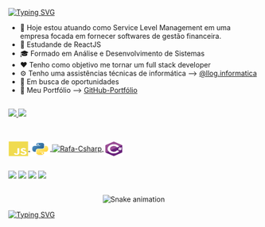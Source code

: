 [![Typing SVG](https://readme-typing-svg.herokuapp.com/?color=00bfbf&size=35&center=true&vCenter=true&width=1000&lines=Olá+Rede+:%29)](https://git.io/typing-svg)

- 🎱 Hoje estou atuando como Service Level Management em uma empresa focada em fornecer softwares de gestão financeira.
- 🧠 Estudande de ReactJS
- 🎓 Formado em Análise e Desenvolvimento de Sistemas 
- ❤ Tenho como objetivo me tornar um full stack developer
- ⚙ Tenho uma assistências técnicas de informática --> <a href="https://www.instagram.com/llog.informatica/">@llog.informatica</i></a><span>
- 🔎 Em busca de oportunidades
- 📑 Meu Portfólio --> <a href="https://rodrigodomenico.github.io/FreelancerRodrigo/">GitHub-Portfólio</i></a><span>


##

<div>
  <a href="https://github.com/rodrigodomenico">
  <img height="140em" src="https://github-readme-stats.vercel.app/api?username=rodrigodomenico&show_icons=true&theme=ayu-mirage&include_all_commits=true&count_private=true"/>
  <img height="140em" src="https://github-readme-stats.vercel.app/api/top-langs/?username=rodrigodomenico&layout=compact&langs_count=7&theme=ayu-mirage"/>
</div>

 ##
<div style="display: inline_block"><br>
<img align="center" alt="Rafa-Js" height="30" width="40" src="https://raw.githubusercontent.com/devicons/devicon/master/icons/javascript/javascript-plain.svg">
<img align="center" alt="Rafa-Python" height="30" width="40" src="https://raw.githubusercontent.com/devicons/devicon/master/icons/python/python-original.svg">
<img align="center" alt="Rafa-Csharp" height="80" width="40" src="https://cdn.jsdelivr.net/gh/devicons/devicon/icons/mysql/mysql-plain-wordmark.svg">
<img align="center" alt="Rafa-Csharp" height="30" width="40" src="https://raw.githubusercontent.com/devicons/devicon/master/icons/csharp/csharp-original.svg">

 
  
</div>

##

<div> 
  <a href="https://www.youtube.com/channel/UC47XJQNwBpl5seZtQQf3Bmg" target="_blank"><img src="https://img.shields.io/badge/YouTube-FF0000?style=for-the-badge&logo=youtube&logoColor=white" target="_blank"></a>
  <a href="https://www.instagram.com/_rodzinski/" target="_blank"><img src="https://img.shields.io/badge/-Instagram-%23E4405F?style=for-the-badge&logo=instagram&logoColor=white" target="_blank"></a>
  <a href = "mailto:rodriggorodzinski@gmail.com"><img src="https://img.shields.io/badge/-Gmail-%23333?style=for-the-badge&logo=gmail&logoColor=white" target="_blank"></a>
  <a href="https://www.linkedin.com/in/rodrigorodzinski/" target="_blank"><img src="https://img.shields.io/badge/-LinkedIn-%230077B5?style=for-the-badge&logo=linkedin&logoColor=white" target="_blank"></a>
 
##
   
  <div align="center">
  
  ![Snake animation](https://github.com/rodrigodomenico/rodrigodomenico/blob/output/github-contribution-grid-snake.svg)
  
</div>
  
  
  [![Typing SVG](https://readme-typing-svg.herokuapp.com/?color=00bfbf&size=35&center=true&vCenter=true&width=1000&lines=Hello+World)](https://git.io/typing-svg)
  
